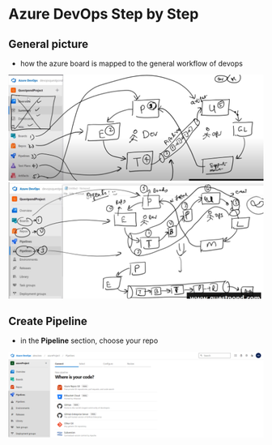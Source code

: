 # Azure DevOps Step by Step


## General picture

- how the azure board is mapped to the general workflow of devops
<img src="/pictures/devops.png" title="general picture of devops"  width="900">
<img src="/pictures/devops2.png" title="general picture of devops"  width="900">


## Create Pipeline

- in the **Pipeline** section, choose your repo
<img src="/pictures/pipeline.png" title="pipeline"  width="900">
